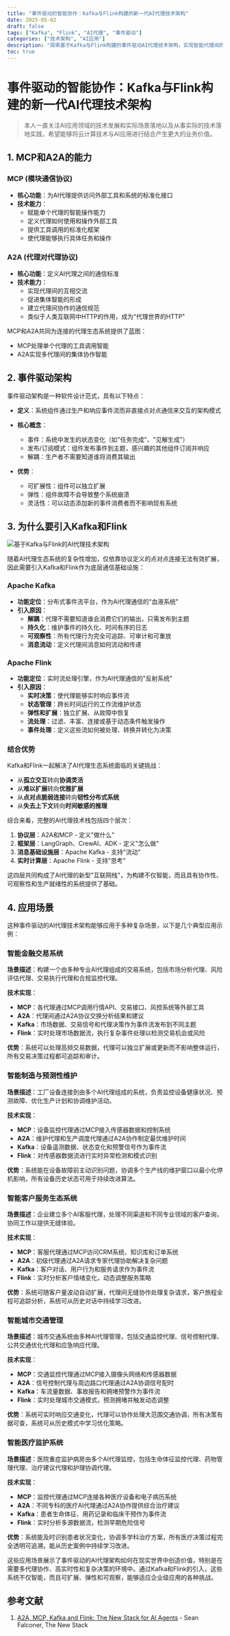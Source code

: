 ```yaml
---
title: "事件驱动的智能协作：Kafka与Flink构建的新一代AI代理技术架构"
date: 2025-05-02
draft: false
tags: ["Kafka", "Flink", "AI代理", "事件驱动"]
categories: ["技术架构", "AI应用"]
description: "探索基于Kafka与Flink构建的事件驱动AI代理技术架构，实现智能代理间的协作与通信"
toc: true
---
```


# 事件驱动的智能协作：Kafka与Flink构建的新一代AI代理技术架构

> 本人一直关注AI应用领域的技术发展和实际场景落地以及从事实际的技术落地实践，希望能够将云计算技术与AI应用进行结合产生更大的业务价值。

## 1. MCP和A2A的能力

### MCP (模块通信协议)
- **核心功能**：为AI代理提供访问外部工具和系统的标准化接口
- **技术能力**：
  - 赋能单个代理的智能操作能力
  - 定义代理如何使用和操作外部工具
  - 提供工具调用的标准化框架
  - 使代理能够执行具体任务和操作

### A2A (代理对代理协议)
- **核心功能**：定义AI代理之间的通信标准
- **技术能力**：
  - 实现代理间的互相交流
  - 促进集体智能的形成
  - 建立代理间协作的通信规范
  - 类似于人类互联网中HTTP的作用，成为"代理世界的HTTP"

MCP和A2A共同为连接的代理生态系统提供了蓝图：
- MCP处理单个代理的工具调用智能
- A2A实现多代理间的集体协作智能

## 2. 事件驱动架构

事件驱动架构是一种软件设计范式，具有以下特点：

- **定义**：系统组件通过生产和响应事件流而非直接点对点通信来交互的架构模式
- **核心概念**：
  - 事件：系统中发生的状态变化（如"任务完成"、"见解生成"）
  - 发布/订阅模式：组件发布事件到主题，感兴趣的其他组件订阅并响应
  - 解耦：生产者不需要知道谁将消费其输出
  
- **优势**：
  - 可扩展性：组件可以独立扩展
  - 弹性：组件故障不会导致整个系统崩溃
  - 灵活性：可以动态添加新的事件消费者而不影响现有系统

## 3. 为什么要引入Kafka和Flink

![基于Kafka与Flink的AI代理技术架构](/images/a2a-mcp-kafka-flink.jpg)

随着AI代理生态系统的复杂性增加，仅依靠协议定义的点对点连接无法有效扩展，因此需要引入Kafka和Flink作为底层通信基础设施：

### Apache Kafka
- **功能定位**：分布式事件流平台，作为AI代理通信的"血液系统"
- **引入原因**：
  - **解耦**：代理不需要知道谁会消费它们的输出，只需发布到主题
  - **持久化**：维护事件的持久化、时间有序的日志
  - **可观察性**：所有代理行为完全可追踪、可审计和可重放
  - **消息流动**：定义代理间消息如何流动和传递

### Apache Flink
- **功能定位**：实时流处理引擎，作为AI代理通信的"反射系统"
- **引入原因**：
  - **实时决策**：使代理能够实时响应事件流
  - **状态管理**：跨长时间运行的工作流维护状态
  - **弹性和扩展**：独立扩展、从故障中恢复
  - **流处理**：过滤、丰富、连接或基于动态条件触发操作
  - **事件处理**：定义这些流如何被处理、转换并转化为决策

### 结合优势
Kafka和Flink一起解决了AI代理生态系统面临的关键挑战：
- 从**孤立交互**转向**协调灵活**
- 从**难以扩展**转向**优雅扩展**
- 从**点对点脆弱连接**转向**韧性分布式系统**
- 从**失去上下文**转向**时间敏感的推理**

综合来看，完整的AI代理技术栈包括四个层次：
1. **协议层**：A2A和MCP - 定义"做什么"
2. **框架层**：LangGraph、CrewAI、ADK - 定义"怎么做"
3. **消息基础设施层**：Apache Kafka - 支持"流动"
4. **实时计算层**：Apache Flink - 支持"思考"

这四层共同构成了AI代理的新型"互联网栈"，为构建不仅智能，而且具有协作性、可观察性和生产就绪性的系统提供了基础。

## 4. 应用场景

这种事件驱动的AI代理技术架构能够应用于多种复杂场景，以下是几个典型应用示例：

### 智能金融交易系统

**场景描述**：构建一个由多种专业AI代理组成的交易系统，包括市场分析代理、风险评估代理、交易执行代理和合规监控代理。

**技术实现**：
- **MCP**：各代理通过MCP调用行情API、交易接口、风控系统等外部工具
- **A2A**：代理间通过A2A协议交换分析结果和建议
- **Kafka**：市场数据、交易信号和代理决策作为事件流发布到不同主题
- **Flink**：实时处理市场数据流，执行复杂事件处理以检测交易机会或风险

**优势**：系统可以处理高频交易数据，代理可以独立扩展或更新而不影响整体运行，所有交易决策过程都可追踪和审计。

### 智能制造与预测性维护

**场景描述**：工厂设备连接到由多个AI代理组成的系统，负责监控设备健康状况、预测故障、优化生产计划和协调维护活动。

**技术实现**：
- **MCP**：设备监控代理通过MCP接入传感器数据和控制系统
- **A2A**：维护代理和生产调度代理通过A2A协作制定最优维护时间
- **Kafka**：设备遥测数据、状态变化和预警信号作为事件流
- **Flink**：对传感器数据流进行实时异常检测和模式识别

**优势**：系统能在设备故障前主动识别问题，协调多个生产线的维护窗口以最小化停机影响，所有设备历史状态可用于持续改进算法。

### 智能客户服务生态系统

**场景描述**：企业建立多个AI客服代理，处理不同渠道和不同专业领域的客户查询，协同工作以提供无缝体验。

**技术实现**：
- **MCP**：客服代理通过MCP访问CRM系统、知识库和订单系统
- **A2A**：初级代理通过A2A请求专家代理协助解决复杂问题
- **Kafka**：客户对话、用户行为和服务请求作为事件流
- **Flink**：实时分析客户情绪变化，动态调整服务策略

**优势**：系统可随客户量波动自动扩展，代理间无缝协作处理复杂请求，客户旅程全程可追踪分析，系统可从历史对话中持续学习改进。

### 智能城市交通管理

**场景描述**：城市交通系统由多种AI代理管理，包括交通监控代理、信号控制代理、公共交通优化代理和应急响应代理。

**技术实现**：
- **MCP**：交通监控代理通过MCP接入摄像头网络和传感器数据
- **A2A**：信号控制代理与周边路口代理通过A2A协调信号配时
- **Kafka**：车流量数据、事故报告和拥堵预警作为事件流
- **Flink**：实时处理城市交通模式，预测拥堵并触发动态调整

**优势**：系统可实时响应交通变化，代理可以协作处理大范围交通协调，所有决策有据可查，系统可从历史模式中学习优化策略。

### 智能医疗监护系统

**场景描述**：医院重症监护病房由多个AI代理监控，包括生命体征监控代理、药物管理代理、治疗建议代理和护理协调代理。

**技术实现**：
- **MCP**：监控代理通过MCP连接各种医疗设备和电子病历系统
- **A2A**：不同专科的医疗AI代理通过A2A协作提供综合治疗建议
- **Kafka**：患者生命体征、用药记录和临床干预作为事件流
- **Flink**：实时分析多源数据流，检测早期危险信号

**优势**：系统能及时识别患者状况变化，协调多学科治疗方案，所有医疗决策过程完全透明可追溯，能从历史案例中持续学习改进。

这些应用场景展示了事件驱动的AI代理架构如何在现实世界中创造价值，特别是在需要多代理协作、高实时性和复杂决策的环境中。通过Kafka和Flink的引入，这些系统不仅智能，而且可扩展、弹性和可观察，能够适应企业级应用的各种挑战。

## 参考文献

1. [A2A, MCP, Kafka and Flink: The New Stack for AI Agents](https://thenewstack.io/a2a-mcp-kafka-and-flink-the-new-stack-for-ai-agents/) - Sean Falconer, The New Stack 